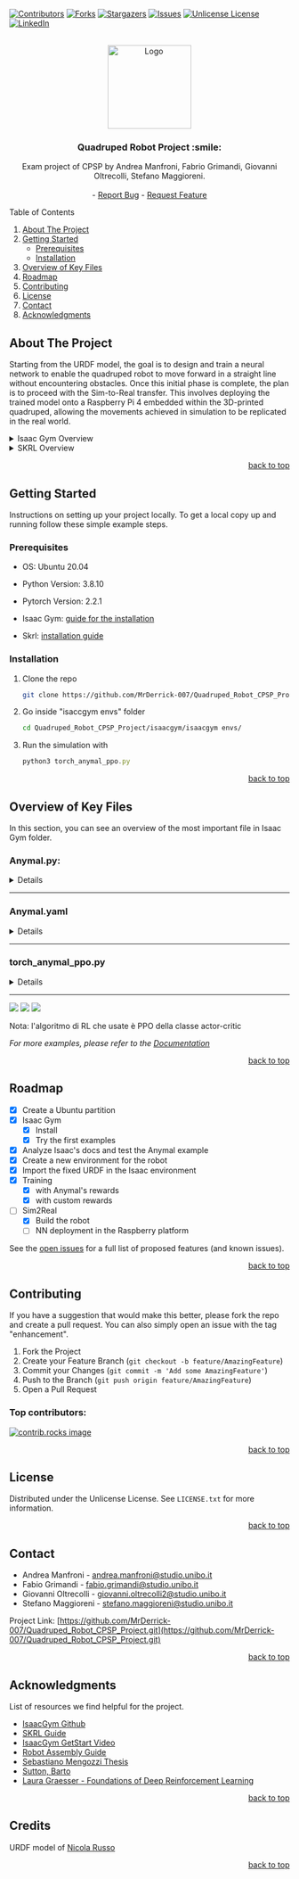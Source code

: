<a id="readme-top"></a>

[![Contributors][contributors-shield]][contributors-url]
[![Forks][forks-shield]][forks-url]
[![Stargazers][stars-shield]][stars-url]
[![Issues][issues-shield]][issues-url]
[![Unlicense License][license-shield]][license-url]
[![LinkedIn][linkedin-shield]][linkedin-url]



<!-- PROJECT LOGO -->
<br />
<div align="center">
  <a href="https://github.com/MrDerrick-007/Quadruped_Robot_CPSP_Project">
    <img src="images/logo.png" alt="Logo" width="150" height="150">
  </a>

  <h3 align="center">Quadruped Robot Project :smile:
</h3>

  <p align="center">
    Exam project of CPSP by 
     Andrea Manfroni,
     Fabrio Grimandi, 
     Giovanni Oltrecolli, 
     Stefano Maggioreni.
    <br />
    <!--<a href="https://github.com/MrDerrick-007/Quadruped_Robot_CPSP_Project"><strong>Explore the docs »</strong></a> -->
    <br />
    <!--<a href="https://github.com/MrDerrick-007/Quadruped_Robot_CPSP_Project">View Demo</a> -->
    -
    <a href="https://github.com/MrDerrick-007/Quadruped_Robot_CPSP_Project/issues/new?labels=bug&template=bug-report---.md">Report Bug</a>
    -
    <a href="https://github.com/MrDerrick-007/Quadruped_Robot_CPSP_Project/issues/new?labels=enhancement&template=feature-request---.md">Request Feature</a>
  </p>
</div>



<!-- TABLE OF CONTENTS -->
  <summary>Table of Contents</summary>
  <ol>
    <li>
      <a href="#about-the-project">About The Project</a>
    </li>
    <li>
      <a href="#getting-started">Getting Started</a>
      <ul>
        <li><a href="#prerequisites">Prerequisites</a></li>
        <li><a href="#installation">Installation</a></li>
      </ul>
    </li>
    <li><a href="#overview-of-Key-Files">Overview of Key Files</a></li>
    <li><a href="#roadmap">Roadmap</a></li>
    <li><a href="#contributing">Contributing</a></li>
    <li><a href="#license">License</a></li>
    <li><a href="#contact">Contact</a></li>
    <li><a href="#acknowledgments">Acknowledgments</a></li>
  </ol>



<!-- ABOUT THE PROJECT -->
## About The Project
Starting from the URDF model, the goal is to design and train a neural network to enable the quadruped robot to move forward in a straight line without encountering obstacles. Once this initial phase is complete, the plan is to proceed with the Sim-to-Real transfer. This involves deploying the trained model onto a Raspberry Pi 4 embedded within the 3D-printed quadruped, allowing the movements achieved in simulation to be replicated in the real world.

<details>
  <summary>Isaac Gym Overview</summary>
  <ol>
    Isaac Gym is NVIDIA’s prototype physics simulation environment for reinforcement learning research. It allows developers to experiment with end-to-end      GPU accelerated RL for physically based systems. Unlike other similar ‘gym’ style systems, in Isaac Gym, simulation can run on the GPU, storing results in GPU     tensors rather than copying them back to CPU memory. Isaac Gym includes a basic PPO implementation and a straightforward RL task system that can be used with      it, but users may substitute alternative task systems and RL algorithms. 

  **More information on** 
    https://developer.nvidia.com/isaac-gym
</ol>
</details>


<details>
  <summary>SKRL Overview</summary>
  <ol>
    Skrl is an open-source library for Reinforcement Learning written in Python. It allows loading and configuring NVIDIA Isaac Gym environments, enabling agents’ simultaneous training by scopes (subsets of environments among all available environments), which may or may not share resources, in the same run.

  **Please, visit the documentation for usage details and examples** https://skrl.readthedocs.io
</ol>
</details>

<p align="right"><a href="#readme-top">back to top</a></p>



<!--### Built With

This section should list any major frameworks/libraries used to bootstrap your project. Leave any add-ons/plugins for the acknowledgements section. Here are a few examples.

* [![Next][Next.js]][Next-url]
* [![React][React.js]][React-url]
* [![Vue][Vue.js]][Vue-url]
* [![Angular][Angular.io]][Angular-url]
* [![Svelte][Svelte.dev]][Svelte-url]
* [![Laravel][Laravel.com]][Laravel-url]
* [![Bootstrap][Bootstrap.com]][Bootstrap-url]
* [![JQuery][JQuery.com]][JQuery-url]

<p align="right">(<a href="#readme-top">back to top</a>)</p>
-->


<!-- GETTING STARTED -->
## Getting Started

Instructions on setting up your project locally.
To get a local copy up and running follow these simple example steps.

### Prerequisites
* OS: Ubuntu 20.04

* Python Version: 3.8.10

* Pytorch Version: 2.2.1

* Isaac Gym: [guide for the installation](https://MrDerrick-007.github.io/Quadruped_Robot_CPSP_Project/install.html) 

* Skrl: [installation guide](https://skrl.readthedocs.io/en/latest/intro/installation.html)

### Installation
1. Clone the repo
   ```sh
   git clone https://github.com/MrDerrick-007/Quadruped_Robot_CPSP_Project.git
   ```
2. Go inside "isaccgym envs" folder
   ```sh
   cd Quadruped_Robot_CPSP_Project/isaacgym/isaacgym envs/
   ```
3. Run the simulation with
   ```js
   python3 torch_anymal_ppo.py 
   ```
<p align="right"><a href="#readme-top">back to top</a></p>



<!-- USAGE EXAMPLES -->
## Overview of Key Files

In this section, you can see an overview of the most important file in Isaac Gym folder.

### **Anymal.py:**
<details>
In the file "anymal.py," the main functions for initializing and training the environment are listed: `create_sim`, `pre_physics_step`, and `post_physics_step`. These are generic functions present in any environment training setup.

The first function, `create_sim`, is used for initialization. It is responsible for creating the terrain (in our case, a flat, obstacle-free surface) and the environment, with the URDF correctly modified and implemented.

During training, the other two functions are continuously modified. The first, `pre_physics_step`, applies the calculated actions, i.e., it assigns the desired positions to the Degrees of Freedom (DoF). The second, `post_physics_step`, involves three additional generic functions for every training session: `reset_idx`, `compute_observation`, and `compute_reward`.

The function `reset_idx` is applied only when the environment needs to be reset to its initial condition, due to various factors that will be explained later. `compute_observation` reloads the current state value onto the tensor. This function is generic for all environments and is specialized via the `compute_anymal_observation` function. `compute_reward` calculates the rewards, which will be explained later.

---

**Introduction to Rewards:**

The reward calculations and reset conditions are specifically handled in the `compute_anymal_reward` function. Rewards consist of the calculation of different parameters, each with its own purpose, which are used by the environment for proper training, aiming to achieve the highest possible score. Rewards are divided into positive rewards and penalties. The first type includes positive values that indicate to the environment when movements are performed correctly, while penalties are strictly negative values used to decrease the reward when incorrect movements, as defined in the code, are performed.

---

**List with explanation of all rewards:**

- **Velocity Tracking Reward:** First, the current movement velocity of the environment along the x and y axes (with the z axis perpendicular to the ground) is calculated. Then, the difference between the actual velocity and the desired velocity, set during the creation of the environment, is determined. In the `anymal.yaml` file, the desired velocity ranges along the x and y axes can be set under "randomCommandVelocityRanges." Since this is a reward, the value is made positive by squaring it and multiplying it by its parameter, training the environment to approach the desired velocity as closely as possible.

- **Orientation Penalty:** This penalty calculates the torso's orientation, training the environment to keep the torso as parallel to the ground as possible. The coefficient multiplied by this parameter is negative. In an ideal upright position, the robot's local z-axis is aligned with the global gravity direction. This means the x and y components of gravity in the robot's local reference frame should be close to zero to maximize the reward.

- **Torque Penalty:** This penalty trains the environment to make movements as smooth as possible by using less energy and minimizing movement of the main torso.

- **Joint Acceleration Penalty:** This penalty is related to the acceleration of the robot's DoFs. It encourages the agent to minimize sudden velocity changes in the joints by controlling the difference between the last two requested velocities, contributing to smoother and more controlled movements while minimizing vibrations.

- **Stumbling Penalty:** This penalty tracks tripping or contact errors by the robot's "legs" during movement. It is designed to identify situations where the robot's feet (or other designated contact points) interact with the ground abnormally, such as slipping sideways or making unwanted forceful contacts.

- **Action Rate Penalty:** This penalty operates similarly to joint acceleration. Instead of calculating the difference between the last velocities, it calculates the difference between the DoF positions. This encourages the environment to perform smooth movements with a smaller amplitude, avoiding abrupt joint movements.

- **Cosmetic Penalty:** This penalty forces the environment to keep the shoulder movement of the robot as close as possible to the initial amplitude, leading to a natural and smooth motion.

- **Air Time Reward:** This reward is important for training the environment to keep all four feet in the air for a certain time range. A penalty is applied if any foot stays in the air too long or too briefly. This improves the fluidity and reduces awkwardness in the environment's movement.

- **Symmetric Penalty:** This penalty improves the symmetry of the environment's movement. It uses the air time of the feet, comparing the front left foot with the rear right foot and the front right foot with the rear left foot. The greater the difference in air time between the feet, the higher the penalty value. This forces the environment to make the feet touch the ground at the same time, preventing it from finding any walking pattern different from the desired, symmetric one.

---

To achieve the most desired movement, an important factor is the weight of the rewards, which are the coefficients multiplied by the parameters described above. Since all rewards and penalties are eventually summed into a single value, to avoid unwanted movements, none of the rewards should dominate the others. For example, if the "action rate penalty" gives too high a value compared to "joint acceleration," the environment will tend to focus only on the former and neglect the latter. This would result in small movements with sudden velocity changes.

To understand the weight of all parameters, we used the "wandb" library to save and plot all the parameters, monitoring the magnitude of individual rewards and the total reward simultaneously.

Therefore, multiple simulations must be run while continuously varying the reward weights until a satisfactory result is achieved. The weights are specified in the `anymal.yaml` file or directly in the `anymal.py` file.

---

**List of reset conditions:**

- **Time Out:** This parameter tracks the steps of each environment. If the environment reaches the maximum step count without a reset due to other factors, the reset condition is triggered, returning the system to its initial state to start a new episode. This limits the duration of episodes and allows the learning agent to update its strategy with defined-length episodes.

- **Too Low in the 'Z' Axis:** This parameter forces a reset when the main body gets too close to the ground. It ensures the environment keeps the main body raised a minimum distance from the ground, aiming for a satisfactory movement.

- **Pitch and Roll:** Similar to the previous reset condition, this parameter calculates the pitch and roll of the environment. A reset occurs if the body tilts excessively forward or sideways. This reset condition was chosen because the available motors lack sufficient power, preventing training in situations where the environment needs to rise from a fall. By continuously resetting, we ensure the environment remains as parallel as possible to the ground throughout the movement, preventing overstraining the motors.
</details>

---

### Anymal.yaml
<details>
This YAML configuration file is used to define the parameters and settings for the simulation of the robot in an environment, as part of a reinforcement learning setup in Isaac Gym.

### General Structure:
1. **name**: Specifies the name of the object to be simulated, which is "Anymal" (a robot model).
   
2. **physics_engine**: Refers to the physics engine to be used, with its configuration coming from an external file (`config.yaml`).

3. **env**: This section defines the environment settings.
   - **numEnvs**: The number of environments that will be trained simultaneously (default is 128 if not specified).
   - **envSpacing**: The spacing between each environment in the simulation.
   - **clipObservations**: Limits the observation values for training.
   - **clipActions**: Limits the action values for training.
   - **plane**: Physical properties of the ground, including friction and restitution (bounce).
   - **baseInitState**: The initial state of the robot in the environment, including its position (x, y, z), rotation (as a quaternion), and velocities (linear and angular).
   - **randomCommandVelocityRanges**: Defines the range of velocities the robot will be able to achieve in the x and y directions (used in training).
   - **control**: Controls for robot movement, including PD controller parameters for stiffness and damping, as well as the control frequency.
   - **defaultJointAngles**: Specifies the default target joint angles when no action is taken (i.e., action = 0).
   - **urdfAsset**: Configuration related to the URDF (Unified Robot Description Format) model, such as whether to collapse fixed joints or fix the base link.
   
4. **learn**: Contains learning-specific parameters.
   - **rewards**: Defines reward scaling factors for linear and angular velocity, and torque, influencing how rewards are calculated during training.
   - **normalization**: Scales different physical quantities like linear and angular velocity to adjust the agent's learning dynamics.
   - **episodeLength_s**: Specifies the length of each episode (in seconds).
   
5. **viewer**: Settings for the camera view during simulation.
   - **refEnv**: The reference environment for the camera view.
   - **pos**: The camera position.
   - **lookat**: The point the camera will focus on.

6. **enableCameraSensors**: Indicates whether camera sensors are enabled in the environment.

7. **sim**: Simulation parameters.
   - **dt**: Time step of the simulation.
   - **substeps**: The number of substeps per simulation update.
   - **up_axis**: Defines the up-axis (in this case, "z").
   - **use_gpu_pipeline**: Whether to use GPU-based simulation for faster processing.
   - **gravity**: Gravity values to apply to the simulation (standard gravity in the z-direction).
   - **physx**: Configuration related to the NVIDIA PhysX simulation, including the number of threads, solver type, and GPU usage.
   
8. **task**: Defines task-specific randomization parameters and settings.
   - **randomize**: Specifies whether to apply randomization.
   - **randomization_params**: Defines how and when to randomize different simulation parameters (e.g., noise in observations and actions, gravity, physical properties of the robot).
     - Randomization is done using Gaussian distribution or scaling methods for various parameters, including gravity, friction, damping, and more.
</details>

---
### torch_anymal_ppo.py

<details>
This script is set up to train a reinforcement learning (RL) agent using the Proximal Policy Optimization (PPO) algorithm on the Isaac Gym environment for a robot (likely `Anymal`). The script imports several components from the `skrl` library to define the agent, the environment, the memory buffer, and the RL trainer. Below is a detailed explanation of each section of the code.

### Key Components:
1. **Dependencies and Libraries**:
   - **`isaacgym`**: This is the library to work with Isaac Gym, NVIDIA’s high-performance physics simulator for training AI agents.
   - **`torch`**: The popular deep learning framework is used for implementing the neural networks that will approximate the agent's policy and value functions.
   - **`wandb`**: Weights & Biases is used for experiment tracking and visualization.
   - **`skrl`**: This is a high-level reinforcement learning library that provides utilities for training agents like PPO, as well as environment wrappers, memory buffers, and schedulers.
   - **`argparse`**: For handling command-line arguments (though it is not utilized in this snippet).

2. **Setting the Random Seed**:
   ```python
   set_seed()  # This ensures that the environment and agent training are reproducible.
   ```

3. **Shared Model (Policy and Value)**:
   The `Shared` class inherits from `GaussianMixin` and `DeterministicMixin`, which allow it to handle both stochastic (Gaussian) and deterministic actions. This model contains:
   - **A neural network architecture** with three fully connected layers (256, 128, and 64 units) with `ELU` activation functions.
   - **Mean layer (`mean_layer`)**: This produces the mean for the action distribution.
   - **Log Standard Deviation (`log_std_parameter`)**: This represents the standard deviation of the action distribution, initialized to zeros.
   - **Value layer (`value_layer`)**: This produces the value estimate for the current state.
   
   The `act` method handles action generation (either from a stochastic Gaussian policy or a deterministic one depending on the role).

4. **Environment Setup**:
   ```python
   env = load_isaacgym_env_preview4(task_name="Anymal")
   env = wrap_env(env)
   device = env.device
   ```
   - The `load_isaacgym_env_preview4` function loads the Isaac Gym environment for the task `Anymal`, and `wrap_env` wraps it for easier use within the RL pipeline.
   - The environment runs on the same device (`device`) as the model, which is determined by Isaac Gym.

5. **Memory Buffer**:
   ```python
   memory = RandomMemory(memory_size=24, num_envs=env.num_envs, device=device)
   ```
   - The `RandomMemory` class stores the experiences (observations, actions, rewards, etc.) collected from each environment during training. The memory size is set to 24, and it's designed to handle multiple parallel environments.

6. **Model Initialization**:
   ```python
   models["policy"] = Shared(env.observation_space, env.action_space, device)
   models["value"] = models["policy"]
   ```
   - The model for both the policy and value functions is the same in this case (the `Shared` model). Both the `policy` and `value` use the same neural network architecture.

7. **PPO Configuration**:
   ```python
   cfg = PPO_DEFAULT_CONFIG.copy()
   cfg["rollouts"] = 24  # memory_size
   cfg["learning_epochs"] = 5
   cfg["mini_batches"] = 3
   cfg["discount_factor"] = 0.99
   cfg["learning_rate"] = 3e-4
   cfg["learning_rate_scheduler"] = KLAdaptiveRL
   cfg["learning_rate_scheduler_kwargs"] = {"kl_threshold": 0.008}
   cfg["timesteps"] = 24000000  # This is the total number of timesteps for training
   ```
   - **PPO Default Configuration**: The PPO algorithm is configured with standard values like:
     - `learning_rate`: 0.0003 (the learning rate for training the models).
     - `rollouts`: Number of environments to sample from (24 environments in this case).
     - `mini_batches`: Number of mini-batches to use for each update.
     - `discount_factor`: The discount factor (`gamma`), set to 0.99, which determines how much future rewards are discounted.
     - `learning_rate_scheduler`: Uses `KLAdaptiveRL`, which adjusts the learning rate based on the Kullback-Leibler (KL) divergence between the old and new policies.
     - `kl_threshold`: Threshold for the KL divergence, used in adaptive learning rate scheduling.
   
   - **State Preprocessors**: Both the state and value are normalized using `RunningStandardScaler` to help with training stability.

8. **PPO Agent Initialization**:
   ```python
   agent = PPO(models=models,
               memory=memory,
               cfg=cfg,
               observation_space=env.observation_space,
               action_space=env.action_space,
               device=device)
   ```
   - The `PPO` agent is initialized with the specified configuration (`cfg`), models (policy and value), and memory buffer.

9. **Loading Checkpoints**:
   ```python
   agent.load("./runs/torch/Anymal/buono/checkpoints/agent_82800.pt")
   ```
   - This loads a previously saved checkpoint so the agent can resume training from where it left off, rather than training from scratch.

10. **Trainer Configuration**:
    ```python
    cfg_trainer = {"timesteps": 24000000, "headless": True}
    trainer = SequentialTrainer(cfg=cfg_trainer, env=env, agents=agent)
    ```
    - **Trainer Configuration**: Configures the trainer to run for `24,000,000` timesteps (the number of total timesteps for training) and sets it to `headless` mode (no rendering).
    - The `SequentialTrainer` is used to manage training with the environment and agent.

11. **Training**:
    ```python
    trainer.train()
    ```
    - Starts the training process, where the agent interacts with the environment, collects experiences, and updates its policy using PPO.

---

### Evaluation (commented out):
```python
# # ---------------------------------------------------------
# # comment the code above: `trainer.train()`, and...
# # uncomment the following lines to evaluate a trained agent
# # ---------------------------------------------------------
# from skrl.utils.huggingface import download_model_from_huggingface
# path = download_model_from_huggingface("skrl/IsaacGymEnvs-Anymal-PPO", filename="agent.pt")
# agent.load(path)
# trainer.eval()
```
- If you want to evaluate a pre-trained agent (instead of training), you can download the model from Hugging Face and load it into the agent before running the `eval()` method.
</details>

---


![](videos/final-training.gif)
![](videos/no-trainig1.gif)
![](videos/prob_fixing_joint.gif)

Nota: l'algoritmo di RL che usate è PPO della classe actor-critic

_For more examples, please refer to the [Documentation](https://example.com)_

<p align="right"><a href="#readme-top">back to top</a></p>



<!-- ROADMAP -->
## Roadmap
- [x] Create a Ubuntu partition
- [x] Isaac Gym
    - [x] Install
    - [x] Try the first examples
- [x] Analyze Isaac's docs and test the Anymal example
- [x] Create a new environment for the robot
- [x] Import the fixed URDF in the Isaac environment
- [x] Training
    - [x] with Anymal's rewards
    - [x] with custom rewards
- [ ] Sim2Real
    - [x] Build the robot
    - [ ] NN deployment in the Raspberry platform 

See the [open issues](https://github.com/MrDerrick-007/Quadruped_Robot_CPSP_Project/issues) for a full list of proposed features (and known issues).

<p align="right"><a href="#readme-top">back to top</a></p>



<!-- CONTRIBUTING -->
## Contributing
If you have a suggestion that would make this better, please fork the repo and create a pull request. You can also simply open an issue with the tag "enhancement".

1. Fork the Project
2. Create your Feature Branch (`git checkout -b feature/AmazingFeature`)
3. Commit your Changes (`git commit -m 'Add some AmazingFeature'`)
4. Push to the Branch (`git push origin feature/AmazingFeature`)
5. Open a Pull Request

### Top contributors:

<a href="https://github.com/MrDerrick-007/Quadruped_Robot_CPSP_Project/graphs/contributors">
  <img src="https://contrib.rocks/image?repo=MrDerrick-007/Quadruped_Robot_CPSP_Project" alt="contrib.rocks image" />
</a>

<p align="right"><a href="#readme-top">back to top</a></p>



<!-- LICENSE -->
## License

Distributed under the Unlicense License. See `LICENSE.txt` for more information.

<p align="right"><a href="#readme-top">back to top</a></p>



<!-- CONTACT -->
## Contact

* Andrea Manfroni - andrea.manfroni@studio.unibo.it
* Fabio Grimandi  - fabio.grimandi@studio.unibo.it
* Giovanni Oltrecolli - giovanni.oltrecolli2@studio.unibo.it
* Stefano Maggioreni - stefano.maggioreni@studio.unibo.it

Project Link: [https://github.com/MrDerrick-007/Quadruped_Robot_CPSP_Project.git](https://github.com/MrDerrick-007/Quadruped_Robot_CPSP_Project.git)

<p align="right"><a href="#readme-top">back to top</a></p>



<!-- ACKNOWLEDGMENTS -->
## Acknowledgments

List of resources we find helpful for the project.
* [IsaacGym Github](https://github.com/isaac-sim/IsaacGymEnvs/tree/main)
* [SKRL Guide](https://skrl.readthedocs.io/en/latest/intro/installation.html)
* [IsaacGym GetStart Video](https://www.youtube.com/watch?v=nleDq-oJjGk&t=916s&ab_channel=NVIDIAOmniverseYouTube)
* [Robot Assembly Guide](https://github.com/michaelkubina/SpotMicroESP32)
* [Sebastiano Mengozzi Thesis](https://amslaurea.unibo.it/28648/1/SebastianoMengozzi_Thesis.pdf)
* [Sutton, Barto](http://incompleteideas.net/book/the-book-2nd.html)
* [Laura Graesser - Foundations of Deep Reinforcement Learning](https://www.oreilly.com/library/view/foundations-of-deep/9780135172490/)
<!--* [Choose an Open Source License](https://choosealicense.com)
* [GitHub Emoji Cheat Sheet](https://www.webpagefx.com/tools/emoji-cheat-sheet)
* [Malven's Flexbox Cheatsheet](https://flexbox.malven.co/)
* [Malven's Grid Cheatsheet](https://grid.malven.co/)
* [Img Shields](https://shields.io)
* [GitHub Pages](https://pages.github.com)
* [Font Awesome](https://fontawesome.com)
* [React Icons](https://react-icons.github.io/react-icons/search)
-->
<p align="right"><a href="#readme-top">back to top</a></p>



<!-- MARKDOWN LINKS & IMAGES -->
<!-- https://www.markdownguide.org/basic-syntax/#reference-style-links -->
[contributors-shield]: https://img.shields.io/github/contributors/MrDerrick-007/Quadruped_Robot_CPSP_Project.svg?style=for-the-badge
[contributors-url]: https://github.com/MrDerrick-007/Quadruped_Robot_CPSP_Project//graphs/contributors
[forks-shield]: https://img.shields.io/github/forks/MrDerrick-007/Quadruped_Robot_CPSP_Project.svg?style=for-the-badge
[forks-url]: https://github.com/MrDerrick-007/Quadruped_Robot_CPSP_Project/network/members
[stars-shield]: https://img.shields.io/github/stars/MrDerrick-007/Quadruped_Robot_CPSP_Project.svg?style=for-the-badge
[stars-url]: https://github.com/MrDerrick-007/Quadruped_Robot_CPSP_Project/stargazers
[issues-shield]: https://img.shields.io/github/issues/MrDerrick-007/Quadruped_Robot_CPSP_Project.svg?style=for-the-badge
[issues-url]: https://github.comMrDerrick-007/Quadruped_Robot_CPSP_Project/issues
[license-shield]: https://img.shields.io/github/license/MrDerrick-007/Quadruped_Robot_CPSP_Project.svg?style=for-the-badge
[license-url]: https://github.com/MrDerrick-007/Quadruped_Robot_CPSP_Project/blob/master/LICENSE.txt
[linkedin-shield]: https://img.shields.io/badge/-LinkedIn-black.svg?style=for-the-badge&logo=linkedin&colorB=555
[linkedin-url]: https://linkedin.com
[product-screenshot]: images/screenshot.png
[Next.js]: https://img.shields.io/badge/next.js-000000?style=for-the-badge&logo=nextdotjs&logoColor=white
[Next-url]: https://nextjs.org/
[React.js]: https://img.shields.io/badge/React-20232A?style=for-the-badge&logo=react&logoColor=61DAFB
[React-url]: https://reactjs.org/
[Vue.js]: https://img.shields.io/badge/Vue.js-35495E?style=for-the-badge&logo=vuedotjs&logoColor=4FC08D
[Vue-url]: https://vuejs.org/
[Angular.io]: https://img.shields.io/badge/Angular-DD0031?style=for-the-badge&logo=angular&logoColor=white
[Angular-url]: https://angular.io/
[Svelte.dev]: https://img.shields.io/badge/Svelte-4A4A55?style=for-the-badge&logo=svelte&logoColor=FF3E00
[Svelte-url]: https://svelte.dev/
[Laravel.com]: https://img.shields.io/badge/Laravel-FF2D20?style=for-the-badge&logo=laravel&logoColor=white
[Laravel-url]: https://laravel.com
[Bootstrap.com]: https://img.shields.io/badge/Bootstrap-563D7C?style=for-the-badge&logo=bootstrap&logoColor=white
[Bootstrap-url]: https://getbootstrap.com
[JQuery.com]: https://img.shields.io/badge/jQuery-0769AD?style=for-the-badge&logo=jquery&logoColor=white
[JQuery-url]: https://jquery.com 

## Credits
URDF model of [Nicola Russo](https://github.com/nicrusso7)
<p align="right"><a href="#readme-top">back to top</a></p>
